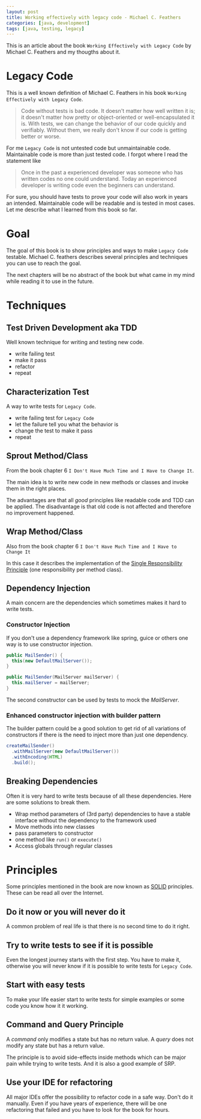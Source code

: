 ```yaml
---
layout: post
title: Working effectively with legacy code - Michael C. Feathers
categories: [java, development]
tags: [java, testing, legacy]
---
```


This is an article about the book `Working Effectively with Legacy Code` by Michael C. Feathers and my thougths about it.

# Legacy Code

This is a well known definition of Michael C. Feathers in his book `Working Effectively with Legacy Code`.

> Code without tests is bad code. It doesn't matter how well written it is; it doesn't matter how pretty or object-oriented or well-encapsulated it is. With tests, we can change the behavior of our code quickly and verifiably. Without them, we really don't know if our code is getting better or worse.

For me `Legacy Code` is not untested code but unmaintainable code.
Maintainable code is more than just  tested code.
I forgot where I read the statement like

> Once in the past a experienced developer was someone who has written codes no one could understand. Today an experienced developer is writing code even the beginners can understand.

For sure, you should have tests to prove your code will also work in years an intended. Maintainable code will be readable and is tested in most cases. Let me describe what I learned from this book so far.

# Goal

The goal of this book is to show principles and ways to make `Legacy Code` testable.
Michael C. feathers describes several principles and techniques you can use to reach the goal.

The next chapters will be no abstract of the book but what came in my mind while reading it to use in the future.

# Techniques

## Test Driven Development aka TDD

Well known technique for writing and testing new code.

- write failing test
- make it pass
- refactor
- repeat

## Characterization Test

A way to write tests for `Legacy Code`.

- write failing test for `Legacy Code`
- let the failure tell you what the behavior is
- change the test to make it pass
- repeat

## Sprout Method/Class

From the book chapter 6 `I Don't Have Much Time and I Have to Change It`.

The main idea is to write new code in new methods or classes and invoke them in the right places.

The advantages are that all _good_ principles like readable code and TDD can be applied. The disadvantage is that old code is not affected and therefore no improvement happened.

## Wrap Method/Class

Also from the book chapter 6 `I Don't Have Much Time and I Have to Change It`

In this case it describes the implementation of the [Single Responsibility Principle](https://en.wikipedia.org/wiki/Single_responsibility_principle) (one responsibility per method class).

## Dependency Injection

A main concern are the dependencies which sometimes makes it hard to write tests.

### Constructor Injection

If you don't use a dependency framework like spring, guice or others one way is to use constructor injection.

```java
public MailSender() {
  this(new DefaultMailServer());
}

public MailSender(MailServer mailServer) {
  this.mailServer = mailServer;
}
```

The second constructor can be used by tests to mock the _MailServer_.

### Enhanced constructor injection with builder pattern

The builder pattern could be a good solution to get rid of all variations of constructors if there is the need to inject more than just one dependency.

```java
createMailSender()
  .withMailServer(new DefaultMailServer())
  .withEncoding(HTML)
  .build();
```

## Breaking Dependencies

Often it is very hard to write tests because of all these dependencies. Here are some solutions to break them.

- Wrap method parameters of (3rd party) dependencies to have a stable interface without the dependency to the framework used
- Move methods into new classes
 - pass parameters to constructor
 - one method like `run()` or `execute()`
- Access globals through regular classes

# Principles

Some principles mentioned in the book are now known as [SOLID](https://en.wikipedia.org/wiki/SOLID_(object-oriented_design)) principles. These can be read all over the Internet.

## Do it now or you will never do it

A common problem of real life is that there is no second time to do it right.

## Try to write tests to see if it is possible

Even the longest journey starts with the first step. You have to make it, otherwise you will never know if it is possible to write tests for `Legacy Code`.

## Start with easy tests

To make your life easier start to write tests for simple examples or some code you know how it it working.

## Command and Query Principle

A _command_ only modifies a state but has no return value. A _query_ does not modify any state but has a return value.

The principle is to avoid side-effects inside methods which can be major pain while trying to write tests. And it is also a good example of SRP.

## Use your IDE for refactoring

All major IDEs offer the possibility to refactor code in a safe way. Don't do it manually. Even if you have years of experience, there will be one refactoring that failed and you have to look for the book for hours.
